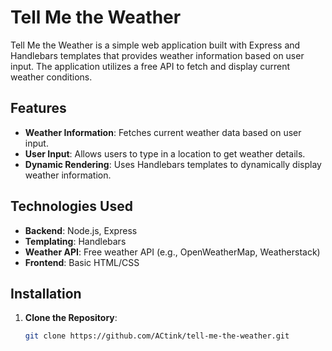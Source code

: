 # Tell Me the Weather

Tell Me the Weather is a simple web application built with Express and Handlebars templates that provides weather information based on user input. The application utilizes a free API to fetch and display current weather conditions.

## Features

- **Weather Information**: Fetches current weather data based on user input.
- **User Input**: Allows users to type in a location to get weather details.
- **Dynamic Rendering**: Uses Handlebars templates to dynamically display weather information.

## Technologies Used

- **Backend**: Node.js, Express
- **Templating**: Handlebars
- **Weather API**: Free weather API (e.g., OpenWeatherMap, Weatherstack)
- **Frontend**: Basic HTML/CSS

## Installation

1. **Clone the Repository**:
   ```sh
   git clone https://github.com/ACtink/tell-me-the-weather.git
